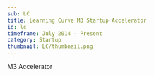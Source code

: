 ```yaml
---
sub: LC
title: Learning Curve M3 Startup Accelerator
id: lc
timeframe: July 2014 - Present
category: Startup
thumbnail: LC/thumbnail.png
---
```


M3 Accelerator
